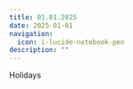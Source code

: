 ```yaml
---
title: 01.01.2025
date: 2025-01-01
navigation:
  icon: i-lucide-notebook-pen
description: ""
---
```


Holidays


